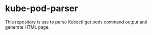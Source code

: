 # kube-pod-parser

This repository is use to parse Kubectl get pods command output and generate HTML page.
